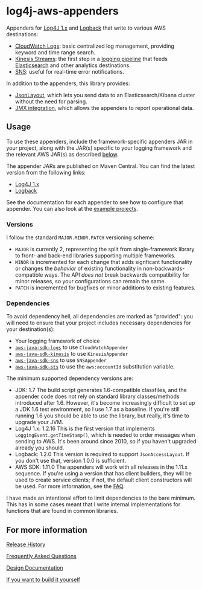 # log4j-aws-appenders

Appenders for [Log4J 1.x](http://logging.apache.org/log4j/1.2/index.html) and
[Logback](https://logback.qos.ch/) that write to various AWS destinations:

* [CloudWatch Logs](docs/cloudwatch.md): basic centralized log management, providing keyword and time range search.
* [Kinesis Streams](docs/kinesis.md): the first step in a [logging pipeline](https://www.kdgregory.com/index.php?page=aws.loggingPipeline)
  that feeds [Elasticsearch](https://docs.aws.amazon.com/elasticsearch-service/latest/developerguide/what-is-amazon-elasticsearch-service.html)
  and other analytics destinations.
* [SNS](docs/sns.md): useful for real-time error notifications.

In addition to the appenders, this library provides:

* [JsonLayout](docs/jsonlayout.md), which lets you send data to an Elasticsearch/Kibana
  cluster without the need for parsing.
* [JMX integration](docs/jmx.md), which allows the appenders to report operational data.


## Usage

To use these appenders, include the framework-specific appenders JAR in your project, along
with the JAR(s) specific to your logging framework and the relevant AWS JAR(s) as described
[below](#dependencies).

The appender JARs are published on Maven Central. You can find the latest version from the
following links:

* [Log4J 1.x](https://search.maven.org/classic/#search%7Cga%7C1%7Cg%3A%22com.kdgregory.logging%22%20AND%20a%3A%22log4j1-aws-appenders%22)
* [Logback](https://search.maven.org/classic/#search%7Cga%7C1%7Cg%3A%22com.kdgregory.logging%22%20AND%20a%3A%22logback-aws-appenders%22)

See the documentation for each appender to see how to configure that appender. You can
also look at the [example projects](examples).


### Versions

I follow the standard `MAJOR.MINOR.PATCH` versioning scheme:

* `MAJOR` is currently 2, representing the split from single-framework library to front-
   and back-end libraries supporting multiple frameworks.
* `MINOR` is incremented for each change that adds signficant functionality or changes the
  _behavior_ of existing functionality in non-backwards-compatible ways. The API _does not_
  break backwards compatibility for minor releases, so your configurations can remain the
  same.
* `PATCH` is incremented for bugfixes or minor additions to existing features.


### Dependencies

To avoid dependency hell, all dependencies are marked as "provided": you will need
to ensure that your project includes necessary dependencies for your destination(s):

* Your logging framework of choice
* [`aws-java-sdk-logs`](https://search.maven.org/classic/#search%7Cga%7C1%7Cg%3A%22com.amazonaws%22%20AND%20a%3A%22aws-java-sdk-logs%22) to use `CloudWatchAppender`
* [`aws-java-sdk-kinesis`](https://search.maven.org/classic/#search%7Cga%7C1%7Cg%3A%22com.amazonaws%22%20AND%20a%3A%22aws-java-sdk-kinesis%22) to use `KinesisAppender`
* [`aws-java-sdk-sns`](https://search.maven.org/classic/#search%7Cga%7C1%7Cg%3A%22com.amazonaws%22%20AND%20a%3A%22aws-java-sdk-sns%22) to use `SNSAppender`
* [`aws-java-sdk-sts`](https://search.maven.org/classic/#search%7Cga%7C1%7Cg%3A%22com.amazonaws%22%20AND%20a%3A%22aws-java-sdk-sts%22) to use the `aws:accountId` substitution variable.

The minimum supported dependency versions are:

* JDK: 1.7
  The build script generates 1.6-compatible classfiles, and the appender code does
  not rely on standard library classes/methods introduced after 1.6. However, it's
  become increasingly difficult to set up a JDK 1.6 test environment, so I use 1.7
  as a baseline. If you're still running 1.6 you should be able to use the library,
  but really, it's time to upgrade your JVM.
* Log4J 1.x: 1.2.16
  This is the first version that implements `LoggingEvent.getTimeStamp()`, which
  is needed to order messages when sending to AWS. It's been around since 2010,
  so if you haven't upgraded already you should.
* Logback: 1.2.0
  This version is required to support `JsonAccessLayout`. If you don't use that,
  version 1.0.0 is sufficient.
* AWS SDK: 1.11.0
  The appenders will work with all releases in the 1.11.x sequence. If you're using
  a version that has client builders, they will be used to create service clients;
  if not, the default client constructors will be used. For more information, see the
  [FAQ](docs/faq.md#whats-with-client-builders-vs-contructors).

I have made an intentional effort to limit dependencies to the bare minimum. This
has in some cases meant that I write internal implementations for functions that
are found in common libraries.


## For more information

[Release History](CHANGES.md)

[Frequently Asked Questions](docs/faq.md)

[Design Documentation](docs/design.md)

[If you want to build it yourself](docs/build.md)
